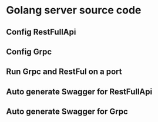 # Golang server source code

## Config RestFullApi

## Config Grpc

## Run Grpc and RestFul on a port

## Auto generate Swagger for RestFullApi

## Auto generate Swagger for Grpc
